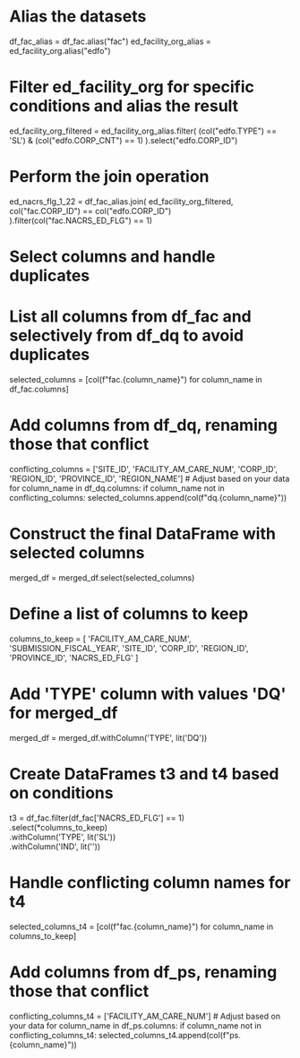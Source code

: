 # Alias the datasets 

df_fac_alias = df_fac.alias("fac")
ed_facility_org_alias = ed_facility_org.alias("edfo")

# Filter ed_facility_org for specific conditions and alias the result
ed_facility_org_filtered = ed_facility_org_alias.filter(
    (col("edfo.TYPE") == 'SL') & (col("edfo.CORP_CNT") == 1)
).select("edfo.CORP_ID")

# Perform the join operation

ed_nacrs_flg_1_22 = df_fac_alias.join(
    ed_facility_org_filtered, 
    col("fac.CORP_ID") == col("edfo.CORP_ID")
).filter(col("fac.NACRS_ED_FLG") == 1)
    


# Select columns and handle duplicates
# List all columns from df_fac and selectively from df_dq to avoid duplicates
selected_columns = [col(f"fac.{column_name}") for column_name in df_fac.columns]

# Add columns from df_dq, renaming those that conflict
conflicting_columns = ['SITE_ID', 'FACILITY_AM_CARE_NUM', 'CORP_ID', 'REGION_ID', 'PROVINCE_ID', 'REGION_NAME']  # Adjust based on your data
for column_name in df_dq.columns:
    if column_name not in conflicting_columns:
        selected_columns.append(col(f"dq.{column_name}"))

# Construct the final DataFrame with selected columns
merged_df = merged_df.select(selected_columns)

# Define a list of columns to keep
columns_to_keep = [
    'FACILITY_AM_CARE_NUM', 'SUBMISSION_FISCAL_YEAR', 'SITE_ID', 'CORP_ID',
    'REGION_ID', 'PROVINCE_ID', 'NACRS_ED_FLG'
]

# Add 'TYPE' column with values 'DQ' for merged_df
merged_df = merged_df.withColumn('TYPE', lit('DQ'))




# Create DataFrames t3 and t4 based on conditions
t3 = df_fac.filter(df_fac['NACRS_ED_FLG'] == 1) \
          .select(*columns_to_keep) \
          .withColumn('TYPE', lit('SL')) \
          .withColumn('IND', lit(''))

# Handle conflicting column names for t4
selected_columns_t4 = [col(f"fac.{column_name}") for column_name in columns_to_keep]

# Add columns from df_ps, renaming those that conflict
conflicting_columns_t4 = ['FACILITY_AM_CARE_NUM']  # Adjust based on your data
for column_name in df_ps.columns:
    if column_name not in conflicting_columns_t4:
        selected_columns_t4.append(col(f"ps.{column_name}"))

